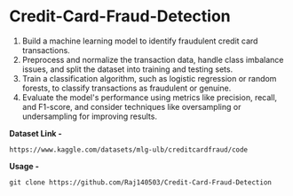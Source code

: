 # Credit-Card-Fraud-Detection

1. Build a machine learning model to identify fraudulent credit card transactions.
2. Preprocess and normalize the transaction data, handle class imbalance issues, and split the dataset into training and testing sets.
3. Train a classification algorithm, such as logistic regression or random forests, to classify transactions as fraudulent or genuine.
4. Evaluate the model's performance using metrics like precision, recall, and F1-score, and consider techniques like oversampling or undersampling for improving results.

**Dataset Link -**
```
https://www.kaggle.com/datasets/mlg-ulb/creditcardfraud/code
```
**Usage -**
```
git clone https://github.com/Raj140503/Credit-Card-Fraud-Detection
```
